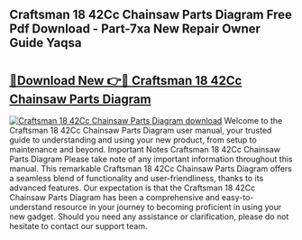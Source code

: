 ## Craftsman 18 42Cc Chainsaw Parts Diagram Free Pdf Download - Part-7xa New Repair Owner Guide Yaqsa

# <h2><a href="http://dftlan.blite.top/?on=Craftsman+18+42Cc+Chainsaw+Parts+Diagram">🔗Download New 👉🔴 Craftsman 18 42Cc Chainsaw Parts Diagram</a></h2>

[![Craftsman 18 42Cc Chainsaw Parts Diagram download](https://i.imgur.com/lujVjoI.png)](http://dftlan.blite.top/?on=Craftsman+18+42Cc+Chainsaw+Parts+Diagram)
Welcome to the Craftsman 18 42Cc Chainsaw Parts Diagram user manual, your trusted guide to understanding and using your new product, from setup to maintenance and beyond. Important Notes Craftsman 18 42Cc Chainsaw Parts Diagram Please take note of any important information throughout this manual. This remarkable Craftsman 18 42Cc Chainsaw Parts Diagram offers a seamless blend of functionality and user-friendliness, thanks to its advanced features. Our expectation is that the Craftsman 18 42Cc Chainsaw Parts Diagram has been a comprehensive and easy-to-understand resource in your journey to becoming proficient in using your new gadget. Should you need any assistance or clarification, please do not hesitate to contact our support team.
